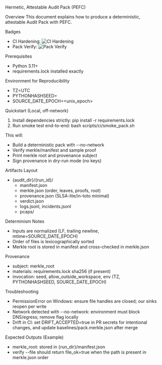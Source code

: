 Hermetic, Attestable Audit Pack (PEFC)

Overview
This document explains how to produce a deterministic, attestable Audit Pack with PEFC.

Badges
- CI Hardening: ![CI Hardening](https://github.com/OWNER/REPO/actions/workflows/ci-harden.yml/badge.svg)
- Pack Verify: ![Pack Verify](https://github.com/OWNER/REPO/actions/workflows/pack-verify.yml/badge.svg)

Prerequisites
- Python 3.11+
- requirements.lock installed exactly

Environment for Reproducibility
- TZ=UTC
- PYTHONHASHSEED=<seed>
- SOURCE_DATE_EPOCH=<unix_epoch>

Quickstart (Local, off-network)
1) Install dependencies strictly:
   pip install -r requirements.lock
2) Run smoke test end-to-end:
   bash scripts/ci/smoke_pack.sh

This will:
- Build a deterministic pack with --no-network
- Verify merkle/manifest and sample proof
- Print merkle root and provenance subject
- Sign provenance in dry-run mode (no keys)

Artifacts Layout
- {audit_dir}/{run_id}/
  - manifest.json
  - merkle.json (order, leaves, proofs, root)
  - provenance.json (SLSA-lite/in-toto minimal)
  - verdict.json
  - logs.jsonl, incidents.jsonl
  - pcaps/

Determinism Notes
- Inputs are normalized (LF, trailing newline, mtime=SOURCE_DATE_EPOCH)
- Order of files is lexicographically sorted
- Merkle root is stored in manifest and cross-checked in merkle.json

Provenance
- subject: merkle_root
- materials: requirements.lock sha256 (if present)
- invocation: seed, allow_outside_workspace, env (TZ, PYTHONHASHSEED, SOURCE_DATE_EPOCH)

Troubleshooting
- PermissionError on Windows: ensure file handles are closed; our sinks reopen per write
- Network detected with --no-network: environment must block DNS/egress; remove flag locally
- Drift in CI: set DRIFT_ACCEPTED=true in PR secrets for intentional changes, and update baselines/pack.merkle.json after merge

Expected Outputs (Example)
- merkle_root: stored in {run_dir}/manifest.json
- verify --file <path> should return file_ok=true when the path is present in merkle.json order






